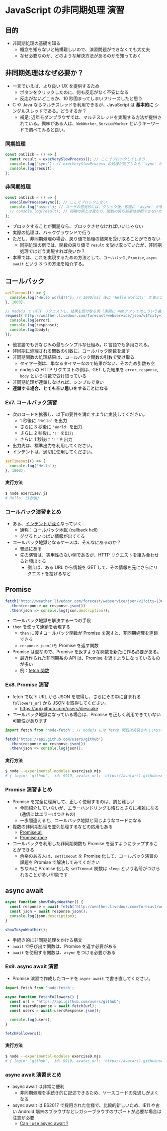 # JavaScript の非同期処理 演習

## 目的

- 非同期処理の基礎を知る
  - 概念を知らないと結構難しいので、演習問題ができなくても大丈夫
  - なぜ必要なのか、どのような解決方法があるのかを知っておく

## 非同期処理はなぜ必要か？

- 一言でいえば、より良い UX を提供するため
  - ボタンをクリックしたのに、何も反応がなく不安になる
  - 反応がないどころか、10 秒固まってしまいフリーズしたと思う
- C や Java ならマルチスレッドを利用できるが、JavaScript は **基本的に** シングルスレッドである。どうするか？
  - 補足: 近年モダンブラウザでは、マルチスレッドを実現する方法が提供されている。興味がある人は、`WebWorker`, `ServiceWorker` というキーワードで調べてみると良い。

### 同期処理

```js
const onClick = () => {
  const result = execVerySlowProcess(); // ここでブロックしてしまう
  console.log('sync'); // execVerySlowProcess の処理が完了したら 'sync' が表示される
  console.log(result);
};
```

### 非同期処理

```js
const onClick = () => {
  execSlowProcessAsync(); // ここでブロックしない
  console.log('async'); // ユーザの感覚的には、クリック後、即座に 'async' が表示される
  // console.log(result); // 同期の例とは異なり、関数の実行結果は参照できないがどうする？
};
```

- ブロックすることが問題なら、ブロックさせなければいいじゃない
- 実際の処理は、バックグラウンドで行う
- ただし、非同期処理の場合、戻り値で処理の結果を受け取ることができない
  - 同期処理の例では、関数の戻り値で `result` を受け取っていたが、非同期処理ではどう実現すれば良いか？
- 本章では、これを実現するための方法として、`コールバック`, `Promise`, `async await` という 3 つの方法を紹介する。

## コールバック

```js
setTimeout(() => {
  console.log('Hello world!!'); // 1000[ms] 後に 'Hello world!!' が表示される
}, 1000);

// nodejs で HTTP リクエストし、結果を受け取る例 (実際に Webアプリではこういう書き方はしないので、あくまで参考として)
request('http://weather.livedoor.com/forecast/webservice/json/v1?city=130010', (error, response, body) => {
  console.log(error);
  console.log(response);
  console.log(body);
});
```

- 他言語でもおなじみの最もシンプルな仕組み。C 言語でも多用される。
- 非同期に処理される関数の引数に、コールバック関数を渡す
- 非同期関数の処理結果は、コールバック関数の引数で受け取る
  - タイマー例は、単なるタイマーなので結果がない、そのため引数も空
  - nodejs の HTTP リクエストの例は、GET した結果を `error`, `response`, `body` という引数で受け取っている
- 非同期処理が連鎖しなければ、シンプルで良い
- **連鎖する場合、とても辛い思いをすることになる**

### Ex7. コールバック演習

- 次のコードを拡張し、以下の要件を満たすように実装してください。
  - 1 秒後に `'Hello'` を出力
  - さらに 3 秒後に `'World'` を出力
  - さらに 2 秒後に `'!'` を出力
  - さらに 1 秒後に `'!'` を出力
- 出力先は、標準出力を利用してください。
- インデントは、適切に使用してください。

```js
setTimeout(() => {
  console.log('Hello');
}, 1000);
```

#### 実行方法

```sh
$ node exercise7.js
# Hello  (1秒後)
```

### コールバック演習まとめ

- あぁ、[インデントが深く](https://s3-ap-northeast-1.amazonaws.com/cdn.bibi-star.jp/production/imgs/images/000/037/019/original.jpg?1529479769)なっていく…
  - 通称：コールバック地獄 (callback hell)
  - ググるといっぱい情報が出てくる
- コールバック地獄となるケースは、そんなにあるのか？
  - 普通にある
  - 先の演習は、実用性のない例であるが、HTTP リクエストを組み合わせると頻出する
    - 例えば、ある URL から情報を GET して、その情報を元にさらにリクエストを投げるなど

## Promise

```js
fetch('http://weather.livedoor.com/forecast/webservice/json/v1?city=130010') // 東京の天気情報を JSON 形式で返す API
  .then(response => response.json())
  .then(json => console.log(json.description));
```

- コールバック地獄を解決する一つの手段
- `then` を使って連鎖を表現する
  - `then` に渡すコールバック関数が Promise を返すと、非同期処理を連鎖できる
  - `response.json()`も Promise を返す関数
- Promise は型なので、Promise を返すような関数を新たに作る必要がある。
  - 最近作られた非同期系の API は、Promise を返すようになっているものが多い
  - 例：[fetch 関数](https://developer.mozilla.org/ja/docs/Web/API/Fetch_API/Using_Fetch)

### Ex8. Promise 演習

- fetch で以下 URL から JSON を取得し、さらにその中に含まれる `followers_url` から JSON を取得してください。
  - https://api.github.com/users/diescake
- コールバック地獄になっている場合は、Promise を正しく利用できていない可能性があります

```js
import fetch from 'node-fetch'; // nodejs には fetch 関数は実装されていないため import して利用している

fetch('https://api.github.com/users/github')
  .then(response => response.json())
  .then(json => console.log(json));
```

#### 実行方法

```sh
$ node --experimental-modules exercise8.mjs
# { login: 'github',  id: 9919, avatar_url: 'https://avatars1.githubusercontent.com/u/9919?v=4', gravatar_id: '', …}
```

### Promise 演習まとめ

- Promise を完全に理解して、正しく使用するのは、割と難しい
  - 今回紹介していないが、エラーハンドリングも絡むとさらに複雑になる (通信にはエラーはつきもの)
  - 一歩間違えると、コールバック地獄と同じようなコードになる
- 複数の非同期処理を並列処理するなどの応用もある
  - [Promise.all](https://developer.mozilla.org/en-US/docs/Web/JavaScript/Reference/Global_Objects/Promise/all)
  - [Promise.race](https://developer.mozilla.org/en-US/docs/Web/JavaScript/Reference/Global_Objects/Promise/race)
- コールバックを利用した非同期関数も Promise を返すようにラップすることができる
  - 余裕のある人は、`setTimeout` を Promise 化して、コールバック演習の課題を Promise で解決してみてください
  - ちなみに Promise 化した `setTimeout` 関数は `sleep` という名前がつけられることが多い印象です

## async await

```js
async function showTokyoWeather() {
  const response = await fetch('http://weather.livedoor.com/forecast/webservice/json/v1?city=130010');
  const json = await response.json();
  console.log(json.description);
}

showTokyoWeather();
```

- 手続き的に非同期処理をかける構文
- `await` で呼び出す関数は、Promise を返す必要がある
- `await` を使用する関数は、`async` をつける必要がある

### Ex9. async await 演習

- Promise 演習で作成したコードを `async await` で書き直してください。

```js
import fetch from 'node-fetch';

async function fetchFollowers() {
  const url = 'https://api.github.com/users/github';
  const usersResponse = await fetch(url);
  const users = await usersResponse.json();

  console.log(users);
}

fetchFollowers();
```

#### 実行方法

```sh
$ node --experimental-modules exercise9.mjs
# { login: 'github',  id: 9919, avatar_url: 'https://avatars1.githubusercontent.com/u/9919?v=4', gravatar_id: '', …}
```

### async await 演習まとめ

- async await は非常に便利
  - 非同期処理を手続き的に記述できるため、ソースコードの見通しがよくなる
- async await は ES2017 で採用された仕様で、比較的新しいため、IE11 や古い Android 端末のブラウザなどレガシーブラウザのサポートが必要な場合は注意が必要
  - [Can I use async await ?](https://caniuse.com/#search=async%20await)
